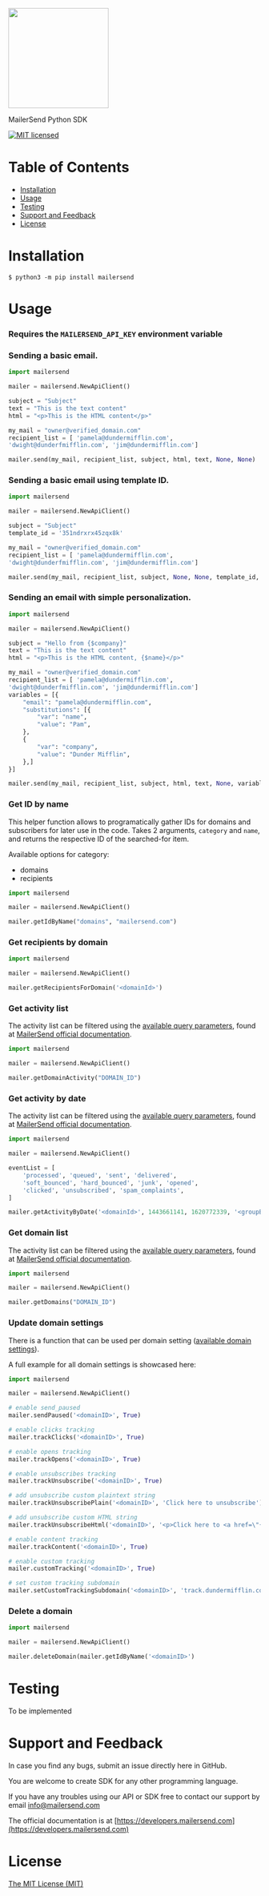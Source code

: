 <a href="https://www.mailersend.com"><img src="https://www.mailersend.com/images/logo.svg" width="200px"/></a>

MailerSend Python SDK

[![MIT licensed](https://img.shields.io/badge/license-MIT-blue.svg)](./LICENSE.md)

# Table of Contents
* [Installation](#installation)
* [Usage](#usage)
* [Testing](#testing)
* [Support and Feedback](#support-and-feedback)
* [License](#license)

<a name="installation"></a>
# Installation

```
$ python3 -m pip install mailersend
```

<a name="usage"></a>
# Usage

### Requires the `MAILERSEND_API_KEY` environment variable

### Sending a basic email.

``` python
import mailersend

mailer = mailersend.NewApiClient()

subject = "Subject"
text = "This is the text content"
html = "<p>This is the HTML content</p>"

my_mail = "owner@verified_domain.com"
recipient_list = [ 'pamela@dundermifflin.com',
'dwight@dunderfmifflin.com', 'jim@dundermifflin.com']

mailer.send(my_mail, recipient_list, subject, html, text, None, None)
```

### Sending a basic email using template ID.

``` python
import mailersend

mailer = mailersend.NewApiClient()

subject = "Subject"
template_id = '351ndrxrx45zqx8k'

my_mail = "owner@verified_domain.com"
recipient_list = [ 'pamela@dundermifflin.com',
'dwight@dunderfmifflin.com', 'jim@dundermifflin.com']

mailer.send(my_mail, recipient_list, subject, None, None, template_id, None)
```

### Sending an email with simple personalization.

``` python
import mailersend

mailer = mailersend.NewApiClient()

subject = "Hello from {$company}"
text = "This is the text content"
html = "<p>This is the HTML content, {$name}</p>"

my_mail = "owner@verified_domain.com"
recipient_list = [ 'pamela@dundermifflin.com',
'dwight@dunderfmifflin.com', 'jim@dundermifflin.com']
variables = [{
    "email": "pamela@dundermifflin.com",
    "substitutions": [{
        "var": "name",
        "value": "Pam",
    },
    {
        "var": "company",
        "value": "Dunder Mifflin",
    },]
}]

mailer.send(my_mail, recipient_list, subject, html, text, None, variables)
```

### Get ID by name

This helper function allows to programatically gather IDs for domains and subscribers for later
use in the code. Takes 2 arguments, `category` and `name`, and returns the respective ID of the searched-for item.

Available options for category:
 
- domains
- recipients



``` python
import mailersend

mailer = mailersend.NewApiClient()

mailer.getIdByName("domains", "mailersend.com")
```

### Get recipients by domain

``` python
import mailersend

mailer = mailersend.NewApiClient()

mailer.getRecipientsForDomain('<domainId>')
```

### Get activity list

The activity list can be filtered using the [available query parameters](https://developers.mailersend.com/api/v1/activity.html#request-parameters),
found at [MailerSend official documentation](https://developers.mailersend.com).

``` python
import mailersend

mailer = mailersend.NewApiClient()

mailer.getDomainActivity("DOMAIN_ID")

```

### Get activity by date

The activity list can be filtered using the [available query parameters](https://developers.mailersend.com/api/v1/analytics.html#activity-data-by-date),
found at [MailerSend official documentation](https://developers.mailersend.com).

``` python
import mailersend

mailer = mailersend.NewApiClient()

eventList = [
    'processed', 'queued', 'sent', 'delivered',
    'soft_bounced', 'hard_bounced', 'junk', 'opened',
    'clicked', 'unsubscribed', 'spam_complaints',
]

mailer.getActivityByDate('<domainId>', 1443661141, 1620772339, '<groupBy>', eventList)
```

### Get domain list

The activity list can be filtered using the [available query parameters](https://developers.mailersend.com/api/v1/domains.html#get-a-list-of-domains),
found at [MailerSend official documentation](https://developers.mailersend.com).

``` python
import mailersend

mailer = mailersend.NewApiClient()

mailer.getDomains("DOMAIN_ID")

```

### Update domain settings

There is a function that can be used per domain setting ([available domain settings](https://developers.mailersend.com/api/v1/domains.html#update-domain-settings)).

A full example for all domain settings is showcased here:

``` python
import mailersend

mailer = mailersend.NewApiClient()

# enable send_paused
mailer.sendPaused('<domainID>', True)

# enable clicks tracking
mailer.trackClicks('<domainID>', True)

# enable opens tracking
mailer.trackOpens('<domainID>', True)

# enable unsubscribes tracking
mailer.trackUnsubscribe('<domainID>', True)

# add unsubscribe custom plaintext string
mailer.trackUnsubscribePlain('<domainID>', 'Click here to unsubscribe')

# add unsubscribe custom HTML string
mailer.trackUnsubscribeHtml('<domainID>', '<p>Click here to <a href=\"{$unsubscribe}\">unsubscribe<\/a><\/p>')

# enable content tracking
mailer.trackContent('<domainID>', True)

# enable custom tracking
mailer.customTracking('<domainID>', True)

# set custom tracking subdomain
mailer.setCustomTrackingSubdomain('<domainID>', 'track.dundermifflin.com')
```

### Delete a domain

```python
import mailersend

mailer = mailersend.NewApiClient()

mailer.deleteDomain(mailer.getIdByName('<domainID>')
```

<a name="testing"></a>

# Testing

To be implemented

<a name="support-and-feedback"></a>
# Support and Feedback

In case you find any bugs, submit an issue directly here in GitHub.

You are welcome to create SDK for any other programming language.

If you have any troubles using our API or SDK free to contact our support by email [info@mailersend.com](mailto:info@mailersend.com)

The official documentation is at [https://developers.mailersend.com](https://developers.mailersend.com)

<a name="license"></a>
# License

[The MIT License (MIT)](LICENSE)
